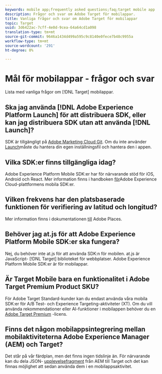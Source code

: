 ```yaml
---
keywords: mobile app;frequently asked questions;faq;target mobile app
description: Frågor och svar om Adobe Target för mobilappar.
title: Vanliga frågor och svar om Adobe Target för mobilappar
topic: Target
uuid: 3d6422ac-7cff-4e0d-9cea-64a64cd1a098
translation-type: tm+mt
source-git-commit: 9646a1434d499a595c9c8140e0fece7b48c9955a
workflow-type: tm+mt
source-wordcount: '291'
ht-degree: 0%

---
```



# Mål för mobilappar - frågor och svar

Lista med vanliga frågor om [!DNL Target] mobilappar.

## Ska jag använda [!DNL Adobe Experience Platform Launch] för att distribuera SDK, eller kan jag distribuera SDK utan att använda [!DNL Launch]?

SDK är tillgängligt på [Adobe Marketing Cloud Git](https://github.com/Adobe-Marketing-Cloud/acp-sdks/). Om du inte använder [Launch](https://docs.adobe.com/content/help/en/launch/using/overview.html)måste du hantera din egen inställningsfil och hantera den i appen.

## Vilka SDK:er finns tillgängliga idag?

Adobe Experience Platform Mobile SDK:er har för närvarande stöd för iOS, Android och React. Mer information finns i handboken [för](https://aep-sdks.gitbook.io/docs/)Adobe Experience Cloud-plattformens mobila SDK:er.

## Vilken frekvens har den platsbaserade funktionen för verifiering av latitud och longitud?

Mer information finns i dokumentationen [till](https://placesdocs.com/places-services-by-adobe-documentation/) Adobe Places.

## Behöver jag at.js för att Adobe Experience Platform Mobile SDK:er ska fungera?

Nej, du behöver inte at.js för att använda SDK:n för mobilen. at.js är JavaScript- [!DNL Target] biblioteket för webbplatser. Adobe Experience Platform Mobile SDK:er är för mobilappar.

## Är Target Mobile bara en funktionalitet i Adobe Target Premium Product SKU?

För Adobe Target Standard-kunder kan du endast använda våra mobila SDK:er för A/B Test- och Experience Targeting-aktiviteter (XT). Om du vill använda rekommendationer eller AI-funktioner i mobilappen behöver du en [Adobe Target Premium](/help/c-intro/intro.md#premium) -licens.

## Finns det någon mobilappsintegrering mellan mobilaktiviteterna Adobe Experience Manager (AEM) och Target?

Det står på vår färdplan, men det finns ingen tidslinje än. För närvarande kan du dela JSON- [upplevelsefragment](/help/c-experiences/c-manage-content/aem-experience-fragments.md) från AEM till Target och det kan finnas möjlighet att sedan använda dem i en mobilappsaktivitet.
